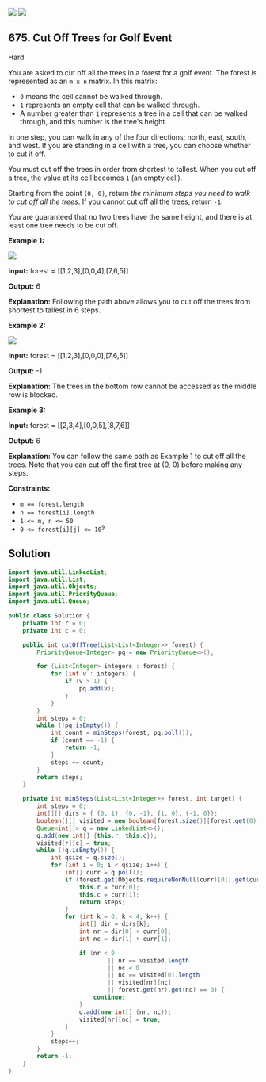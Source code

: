 [![](https://img.shields.io/github/stars/javadev/LeetCode-in-Java?label=Stars&style=flat-square)](https://github.com/javadev/LeetCode-in-Java)
[![](https://img.shields.io/github/forks/javadev/LeetCode-in-Java?label=Fork%20me%20on%20GitHub%20&style=flat-square)](https://github.com/javadev/LeetCode-in-Java/fork)

## 675\. Cut Off Trees for Golf Event

Hard

You are asked to cut off all the trees in a forest for a golf event. The forest is represented as an `m x n` matrix. In this matrix:

*   `0` means the cell cannot be walked through.
*   `1` represents an empty cell that can be walked through.
*   A number greater than `1` represents a tree in a cell that can be walked through, and this number is the tree's height.

In one step, you can walk in any of the four directions: north, east, south, and west. If you are standing in a cell with a tree, you can choose whether to cut it off.

You must cut off the trees in order from shortest to tallest. When you cut off a tree, the value at its cell becomes `1` (an empty cell).

Starting from the point `(0, 0)`, return _the minimum steps you need to walk to cut off all the trees_. If you cannot cut off all the trees, return `-1`.

You are guaranteed that no two trees have the same height, and there is at least one tree needs to be cut off.

**Example 1:**

![](https://assets.leetcode.com/uploads/2020/11/26/trees1.jpg)

**Input:** forest = \[\[1,2,3],[0,0,4],[7,6,5]]

**Output:** 6

**Explanation:** Following the path above allows you to cut off the trees from shortest to tallest in 6 steps.

**Example 2:**

![](https://assets.leetcode.com/uploads/2020/11/26/trees2.jpg)

**Input:** forest = \[\[1,2,3],[0,0,0],[7,6,5]]

**Output:** -1

**Explanation:** The trees in the bottom row cannot be accessed as the middle row is blocked.

**Example 3:**

**Input:** forest = \[\[2,3,4],[0,0,5],[8,7,6]]

**Output:** 6

**Explanation:** You can follow the same path as Example 1 to cut off all the trees. Note that you can cut off the first tree at (0, 0) before making any steps.

**Constraints:**

*   `m == forest.length`
*   `n == forest[i].length`
*   `1 <= m, n <= 50`
*   <code>0 <= forest[i][j] <= 10<sup>9</sup></code>

## Solution

```java
import java.util.LinkedList;
import java.util.List;
import java.util.Objects;
import java.util.PriorityQueue;
import java.util.Queue;

public class Solution {
    private int r = 0;
    private int c = 0;

    public int cutOffTree(List<List<Integer>> forest) {
        PriorityQueue<Integer> pq = new PriorityQueue<>();

        for (List<Integer> integers : forest) {
            for (int v : integers) {
                if (v > 1) {
                    pq.add(v);
                }
            }
        }
        int steps = 0;
        while (!pq.isEmpty()) {
            int count = minSteps(forest, pq.poll());
            if (count == -1) {
                return -1;
            }
            steps += count;
        }
        return steps;
    }

    private int minSteps(List<List<Integer>> forest, int target) {
        int steps = 0;
        int[][] dirs = { {0, 1}, {0, -1}, {1, 0}, {-1, 0}};
        boolean[][] visited = new boolean[forest.size()][forest.get(0).size()];
        Queue<int[]> q = new LinkedList<>();
        q.add(new int[] {this.r, this.c});
        visited[r][c] = true;
        while (!q.isEmpty()) {
            int qsize = q.size();
            for (int i = 0; i < qsize; i++) {
                int[] curr = q.poll();
                if (forest.get(Objects.requireNonNull(curr)[0]).get(curr[1]) == target) {
                    this.r = curr[0];
                    this.c = curr[1];
                    return steps;
                }
                for (int k = 0; k < 4; k++) {
                    int[] dir = dirs[k];
                    int nr = dir[0] + curr[0];
                    int nc = dir[1] + curr[1];

                    if (nr < 0
                            || nr == visited.length
                            || nc < 0
                            || nc == visited[0].length
                            || visited[nr][nc]
                            || forest.get(nr).get(nc) == 0) {
                        continue;
                    }
                    q.add(new int[] {nr, nc});
                    visited[nr][nc] = true;
                }
            }
            steps++;
        }
        return -1;
    }
}
```
